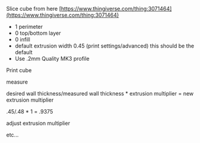 Slice cube from here
[https://www.thingiverse.com/thing:3071464](https://www.thingiverse.com/thing:3071464)
* 1 perimeter
* 0 top/bottom layer
* 0 infill
* default extrusion width 0.45 (print settings/advanced) this should be the default
* Use .2mm Quality MK3 profile

Print cube

measure 

desired wall thickness/measured wall thickness * extrusion multiplier = new extrusion multiplier

.45/.48 * 1 = .9375

adjust extrusion multiplier

etc...

<!--stackedit_data:
eyJoaXN0b3J5IjpbLTE0ODA5NjQ4MiwtMjY5MTA2NTY4LC0xNj
I1MzI5OTMxLDE5NDU5OTA1NTRdfQ==
-->